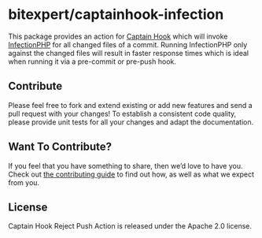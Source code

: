 # bitexpert/captainhook-infection

This package provides an action for [Captain Hook](https://github.com/CaptainHookPhp/captainhook) 
which will invoke [InfectionPHP](https://infection.github.io) for all changed files of a commit. Running InfectionPHP
only against the changed files will result in faster response times which is ideal when running it via a pre-commit or
pre-push hook.

## Contribute

Please feel free to fork and extend existing or add new features and send a pull request with your changes! To establish a consistent code quality, please provide unit tests for all your changes and adapt the documentation.

## Want To Contribute?

If you feel that you have something to share, then we’d love to have you.
Check out [the contributing guide](CONTRIBUTING.md) to find out how, as well as what we expect from you.

## License

Captain Hook Reject Push Action is released under the Apache 2.0 license.
